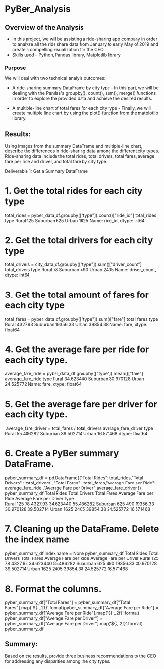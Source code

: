 # PyBer_Analysis

## Overview of the Analysis

- In this project, we will be assisting a ride-sharing app company in order to analyze all the ride share data from January to early May of 2019 and create a compelling visualization for the CEO. 
- Skills used - Python, Pandas library, Matplotlib library

### Purpose

We will deal with two technical analyis outcomes:
 - A ride-sharing summary DataFrame by city type - In this part, we will be dealing with the Pandas's groupby(), count(), sum(), merge() functions in order to explore    the provided data and achieve the desired results.
 
 - A multiple-line chart of total fares for each city type - Finally, we will create multiple line chart by using the plot() function from the matplotlib library.


## Results: 
Using images from the summary DataFrame and multiple-line chart, describe the differences in ride-sharing data among the different city types.
Ride-sharing data include the total rides, total drivers, total fares, average fare per ride and driver, and total fare by city type. 

Deliverable 1: Get a Summary DataFrame
#  1. Get the total rides for each city type
total_rides = pyber_data_df.groupby(["type"]).count()["ride_id"]
         total_rides
type
Rural        125
Suburban     625
Urban       1625
Name: ride_id, dtype: int64
# 2. Get the total drivers for each city type
total_drivers = city_data_df.groupby(["type"]).sum()["driver_count"]
total_drivers
type
Rural         78
Suburban     490
Urban       2405
Name: driver_count, dtype: int64
#  3. Get the total amount of fares for each city type
total_fares = pyber_data_df.groupby(["type"]).sum()["fare"]
total_fares
type
Rural        4327.93
Suburban    19356.33
Urban       39854.38
Name: fare, dtype: float64
#  4. Get the average fare per ride for each city type. 
average_fare_ride = pyber_data_df.groupby(["type"]).mean()["fare"]
average_fare_ride
type
Rural       34.623440
Suburban    30.970128
Urban       24.525772
Name: fare, dtype: float64
# 5. Get the average fare per driver for each city type. 
​
average_fare_driver = total_fares / total_drivers
average_fare_driver
type
Rural       55.486282
Suburban    39.502714
Urban       16.571468
dtype: float64
#  6. Create a PyBer summary DataFrame. 
pyber_summary_df = pd.DataFrame({"Total Rides": total_rides,"Total Drivers" : total_drivers , "Total Fares" : total_fares,"Average Fare per Ride": average_fare_ride ,"Average Fare per Driver":average_fare_driver })
pyber_summary_df
Total Rides	Total Drivers	Total Fares	Average Fare per Ride	Average Fare per Driver
type					
Rural	125	78	4327.93	34.623440	55.486282
Suburban	625	490	19356.33	30.970128	39.502714
Urban	1625	2405	39854.38	24.525772	16.571468
#  7. Cleaning up the DataFrame. Delete the index name
pyber_summary_df.index.name = None
pyber_summary_df
Total Rides	Total Drivers	Total Fares	Average Fare per Ride	Average Fare per Driver
Rural	125	78	4327.93	34.623440	55.486282
Suburban	625	490	19356.33	30.970128	39.502714
Urban	1625	2405	39854.38	24.525772	16.571468
#  8. Format the columns.
pyber_summary_df["Total Fares"] = pyber_summary_df["Total Fares"].map('${:,.2f}'.format)
​
pyber_summary_df["Average Fare per Ride"] = pyber_summary_df["Average Fare per Ride"].map('${:,.2f}'.format)
​
pyber_summary_df["Average Fare per Driver"] = pyber_summary_df["Average Fare per Driver"].map('${:,.2f}'.format)
​
pyber_summary_df



## Summary:
Based on the results, provide three business recommendations to the CEO for addressing any disparities among the city types.




